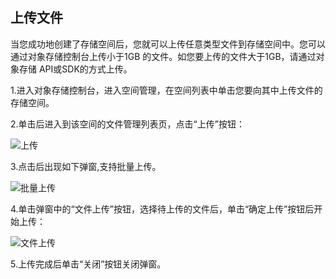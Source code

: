 ## 上传文件

当您成功地创建了存储空间后，您就可以上传任意类型文件到存储空间中。您可以通过对象存储控制台上传小于1GB 的文件。如您要上传的文件大于1GB，请通过对象存储 API或SDK的方式上传。

1.进入对象存储控制台，进入空间管理，在空间列表中单击您要向其中上传文件的存储空间。

2.单击后进入到该空间的文件管理列表页，点击“上传”按钮：

![上传](https://github.com/jdcloudcom/cn/blob/edit/image/Object-Storage-Service/OSS-012.png)

 3.点击后出现如下弹窗,支持批量上传。

![批量上传](https://github.com/jdcloudcom/cn/blob/edit/image/Object-Storage-Service/OSS-013.png)

 4.单击弹窗中的“文件上传”按钮，选择待上传的文件后，单击“确定上传”按钮后开始上传：

![文件上传](https://github.com/jdcloudcom/cn/blob/edit/image/Object-Storage-Service/OSS-014.png)

 5.上传完成后单击“关闭”按钮关闭弹窗。
